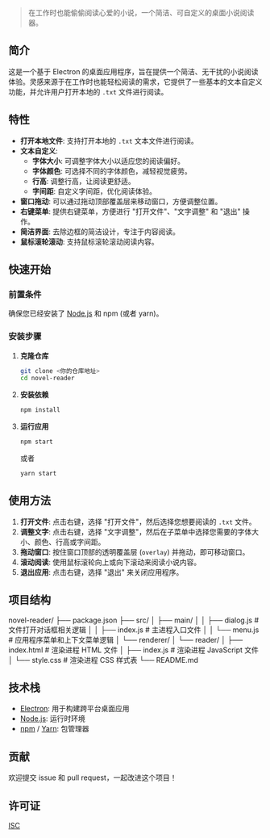 >  在工作时也能偷偷阅读心爱的小说，一个简洁、可自定义的桌面小说阅读器。

## 简介

这是一个基于 Electron 的桌面应用程序，旨在提供一个简洁、无干扰的小说阅读体验。灵感来源于在工作时也能轻松阅读的需求，它提供了一些基本的文本自定义功能，并允许用户打开本地的 `.txt` 文件进行阅读。

## 特性

*   **打开本地文件**: 支持打开本地的 `.txt` 文本文件进行阅读。
*   **文本自定义**:
    *   **字体大小**:  可调整字体大小以适应您的阅读偏好。
    *   **字体颜色**:  可选择不同的字体颜色，减轻视觉疲劳。
    *   **行高**:  调整行高，让阅读更舒适。
    *   **字间距**:  自定义字间距，优化阅读体验。
*   **窗口拖动**:  可以通过拖动顶部覆盖层来移动窗口，方便调整位置。
*   **右键菜单**:  提供右键菜单，方便进行 "打开文件"、"文字调整" 和 "退出" 操作。
*   **简洁界面**:  去除边框的简洁设计，专注于内容阅读。
*   **鼠标滚轮滚动**: 支持鼠标滚轮滚动阅读内容。

## 快速开始

### 前置条件

确保您已经安装了 [Node.js](https://nodejs.org/) 和 npm (或者 yarn)。

### 安装步骤

1. **克隆仓库**

    ```bash
    git clone <你的仓库地址>
    cd novel-reader
    ```

2. **安装依赖**

    ```bash
    npm install
    ```

3. **运行应用**

    ```bash
    npm start
    ```

    或者

    ```bash
    yarn start
    ```

## 使用方法

1. **打开文件**:  点击右键，选择 "打开文件"，然后选择您想要阅读的 `.txt` 文件。
2. **调整文字**:  点击右键，选择 "文字调整"，然后在子菜单中选择您需要的字体大小、颜色、行高或字间距。
3. **拖动窗口**:  按住窗口顶部的透明覆盖层 (`overlay`) 并拖动，即可移动窗口。
4. **滚动阅读**:  使用鼠标滚轮向上或向下滚动来阅读小说内容。
5. **退出应用**:  点击右键，选择 "退出" 来关闭应用程序。

## 项目结构

novel-reader/
├── package.json
├── src/
│ ├── main/
│ │ ├── dialog.js # 文件打开对话框相关逻辑
│ │ ├── index.js # 主进程入口文件
│ │ └── menu.js # 应用程序菜单和上下文菜单逻辑
│ └── renderer/
│ └── reader/
│ ├── index.html # 渲染进程 HTML 文件
│ ├── index.js # 渲染进程 JavaScript 文件
│ └── style.css # 渲染进程 CSS 样式表
└── README.md

## 技术栈

*   [Electron](https://www.electronjs.org/): 用于构建跨平台桌面应用
*   [Node.js](https://nodejs.org/): 运行时环境
*   [npm](https://www.npmjs.com/) / [Yarn](https://yarnpkg.com/): 包管理器

## 贡献

欢迎提交 issue 和 pull request，一起改进这个项目！

## 许可证

[ISC](LICENSE)  <!-- 如果您创建了 LICENSE 文件 -->
